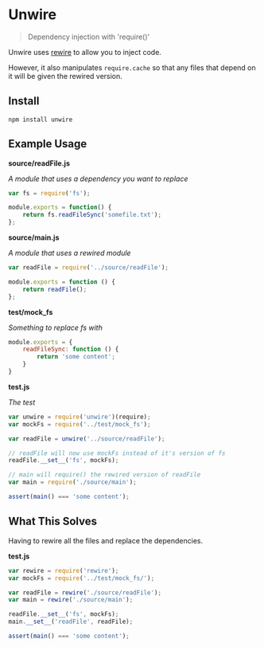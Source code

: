 # Unwire

> Dependency injection with 'require()'

Unwire uses [rewire](https://www.npmjs.org/package/rewire) to allow you to
inject code.

However, it also manipulates `require.cache` so that any files that depend on
it will be given the rewired version.

## Install

```
npm install unwire
```

## Example Usage

**source/readFile.js**

*A module that uses a dependency you want to replace*

```javascript
var fs = require('fs');

module.exports = function() {
    return fs.readFileSync('somefile.txt');
};
```

**source/main.js**

*A module that uses a rewired module*

```javascript
var readFile = require('../source/readFile');

module.exports = function () {
    return readFile();
};
```

**test/mock_fs**

*Something to replace fs with*

```javascript
module.exports = {
    readFileSync: function () {
        return 'some content';
    }
}
```

**test.js**

*The test*

```javascript
var unwire = require('unwire')(require);
var mockFs = require('../test/mock_fs');

var readFile = unwire('../source/readFile');

// readFile will now use mockFs instead of it's version of fs
readFile.__set__('fs', mockFs);

// main will require() the rewired version of readFile
var main = require('./source/main');

assert(main() === 'some content');
```

## What This Solves

Having to rewire all the files and replace the dependencies.

**test.js**

```javascript
var rewire = require('rewire');
var mockFs = require('../test/mock_fs/');

var readFile = rewire('./source/readFile');
var main = rewire('./source/main');

readFile.__set__('fs', mockFs);
main.__set__('readFile', readFile);

assert(main() === 'some content');
```
